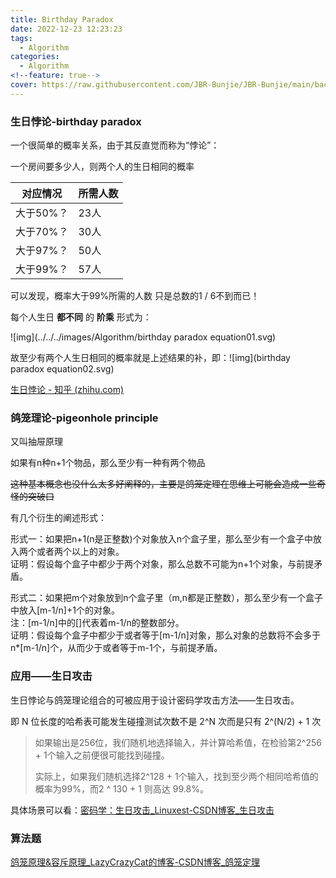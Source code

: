 ```yaml
---
title: Birthday Paradox
date: 2022-12-23 12:23:23
tags:
  - Algorithm
categories:
  - Algorithm
<!--feature: true-->
cover: https://raw.githubusercontent.com/JBR-Bunjie/JBR-Bunjie/main/back.jpg
---
```


### 生日悖论-birthday paradox

一个很简单的概率关系，由于其反直觉而称为“悖论”：

一个房间要多少人，则两个人的生日相同的概率

| 对应情况 | 所需人数 |
|---|---|
|大于50%？	|23人|
|大于70%？	|30人|
|大于97%？	|50人|
|大于99%？	|57人|

可以发现，概率大于99%所需的人数 只是总数的1 / 6不到而已！

每个人生日 **都不同** 的 **阶乘** 形式为：

![img](../../../images/Algorithm/birthday paradox equation01.svg)

故至少有两个人生日相同的概率就是上述结果的补，即：![img](birthday paradox equation02.svg)

[生日悖论 - 知乎 (zhihu.com)](https://zhuanlan.zhihu.com/p/67364213)

### 鸽笼理论-pigeonhole principle

又叫抽屉原理

如果有n种n+1个物品，那么至少有一种有两个物品

~~这种基本概念也没什么太多好阐释的，主要是鸽笼定理在思维上可能会造成一些奇怪的突破口~~

有几个衍生的阐述形式：

形式一：如果把n+1(n是正整数)个对象放入n个盒子里，那么至少有一个盒子中放入两个或者两个以上的对象。<br />证明：假设每个盒子中都少于两个对象，那么总数不可能为n+1个对象，与前提矛盾。

形式二：如果把m个对象放到n个盒子里（m,n都是正整数），那么至少有一个盒子中放入[m-1/n]+1个的对象。<br />注：[m-1/n]中的[]代表着m-1/n的整数部分。<br />证明：假设每个盒子中都少于或者等于[m-1/n]对象，那么对象的总数将不会多于n*[m-1/n]个，从而少于或者等于m-1个，与前提矛盾。

### 应用——生日攻击

生日悖论与鸽笼理论组合的可被应用于设计密码学攻击方法——生日攻击。

即 N 位长度的哈希表可能发生碰撞测试次数不是 2^N 次而是只有 2^(N/2) + 1 次

>如果输出是256位，我们随机地选择输入，并计算哈希值，在检验第2^256 + 1个输入之前便很可能找到碰撞。
>
>实际上，如果我们随机选择2^128 + 1个输入，找到至少两个相同哈希值的概率为99%，而2 ^ 130 + 1 则高达 99.8%。

具体场景可以看：[密码学：生日攻击_Linuxest-CSDN博客_生日攻击](https://blog.csdn.net/ddk3001/article/details/52647990)

### 算法题

[鸽笼原理&容斥原理_LazyCrazyCat的博客-CSDN博客_鸽笼定理](https://blog.csdn.net/qq_35541672/article/details/82427372)

